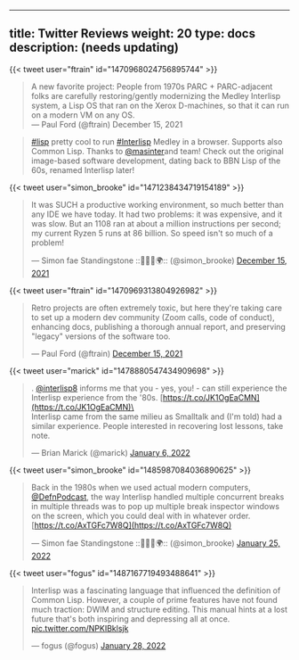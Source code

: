 
---
title: Twitter Reviews
weight: 20
type: docs
description: (needs updating)
---

{{< tweet user="ftrain" id="1470968024756895744" >}}

> A new favorite project: People from 1970s PARC + PARC-adjacent folks are carefully restoring/gently modernizing the Medley Interlisp system, a Lisp OS that ran on the Xerox D-machines, so that it can run on a modern VM on any OS.  
— Paul Ford (@ftrain) December 15, 2021

> [#lisp](https://twitter.com/hashtag/lisp?src=hashtag\_click) pretty cool to run [#Interlisp](https://twitter.com/hashtag/Interlisp?src=hashtag\_click) Medley in a browser. Supports also Common Lisp. Thanks to [@masinter](https://twitter.com/masinter)and team! Check out the original image-based software development, dating back to BBN Lisp of the 60s, renamed Interlisp later!

{{< tweet user="simon_brooke" id="1471238434719154189" >}}

> It was SUCH a productive working environment, so much better than any IDE we have today. It had two problems: it was expensive, and it was slow. But an 1108 ran at about a million instructions per second; my current Ryzen 5 runs at 86 billion. So speed isn't so much of a problem!
>
> — Simon fae Standingstone ::🏴󠁧󠁢󠁳󠁣󠁴󠁿🇪🇺🌍:: (@simon\_brooke) [December 15, 2021](https://twitter.com/simon\_brooke/status/1471238434719154189?ref\_src=twsrc%5Etfw)

{{< tweet user="ftrain" id="1470969313804926982" >}}

> Retro projects are often extremely toxic, but here they're taking care to set up a modern dev community (Zoom calls, code of conduct), enhancing docs, publishing a thorough annual report, and preserving "legacy" versions of the software too.&#x20;
>
> — Paul Ford (@ftrain) [December 15, 2021](https://twitter.com/ftrain/status/1470969313804926982?ref\_src=twsrc%5Etfw)

{{< tweet user="marick" id="1478880547434909698" >}}

> . [@interlisp8](https://twitter.com/Interlisp8?ref\_src=twsrc%5Etfw) informs me that you - yes, you! - can still experience the Interlisp experience from the '80s. [https://t.co/JK1OgEaCMN](https://t.co/JK1OgEaCMN)\
> \
> Interlisp came from the same milieu as Smalltalk and (I'm told) had a similar experience. People interested in recovering lost lessons, take note.
>
> — Brian Marick (@marick) [January 6, 2022](https://twitter.com/marick/status/1478880547434909698?ref\_src=twsrc%5Etfw)

{{< tweet user="simon_brooke" id="1485987084036890625" >}}

> Back in the 1980s when we used actual modern computers, [@DefnPodcast](https://twitter.com/DefnPodcast?ref\_src=twsrc%5Etfw), the way Interlisp handled multiple concurrent breaks in multiple threads was to pop up multiple break inspector windows on the screen, which you could deal with in whatever order.[https://t.co/AxTGFc7W8Q](https://t.co/AxTGFc7W8Q)
>
> — Simon fae Standingstone ::🏴󠁧󠁢󠁳󠁣󠁴󠁿🇪🇺🌍:: (@simon\_brooke) [January 25, 2022](https://twitter.com/simon\_brooke/status/1485987084036890625?ref\_src=twsrc%5Etfw)

{{< tweet user="fogus" id="1487167719493488641" >}}

> Interlisp was a fascinating language that influenced the definition of Common Lisp. However, a couple of prime features have not found much traction: DWIM and structure editing. This manual hints at a lost future that's both inspiring and depressing all at once. [pic.twitter.com/NPKIBklsjk](https://t.co/NPKIBklsjk)
>
> — fogus (@fogus) [January 28, 2022](https://twitter.com/fogus/status/1487167719493488641?ref\_src=twsrc%5Etfw)
